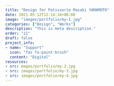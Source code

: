 ```yaml
---
title: "Design for Patisserie Masaki YAMAMOTO"
date: 2021-05-12T12:14:34+06:00
image: "images/portfolio/my-1.jpg"
categories: ["Design", "Works"]
description: "This is meta description."
order: "21"
draft: false
project_info:
- name: "Support"
  icon: "fas fa-paint-brush"
  content: "Digital"
resources:
- src: mages/portfolio/my-2.jpg
- src: images/portfolio/my-3.jpg
- src: images/portfolio/my-4.jpg
---
```

